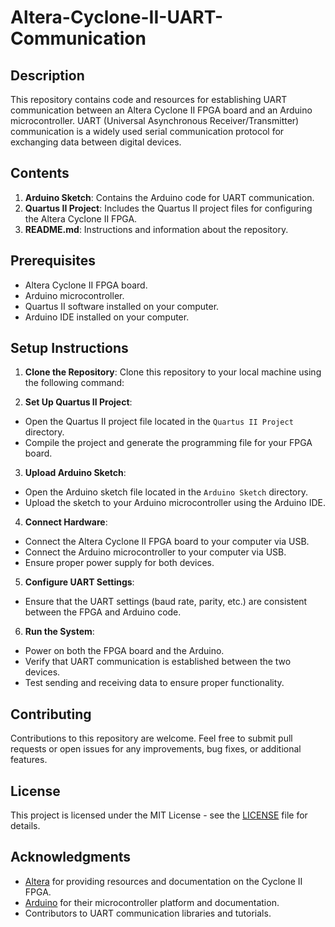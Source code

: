 # Altera-Cyclone-II-UART-Communication

## Description
This repository contains code and resources for establishing UART communication between an Altera Cyclone II FPGA board and an Arduino microcontroller. UART (Universal Asynchronous Receiver/Transmitter) communication is a widely used serial communication protocol for exchanging data between digital devices.

## Contents
1. **Arduino Sketch**: Contains the Arduino code for UART communication.
2. **Quartus II Project**: Includes the Quartus II project files for configuring the Altera Cyclone II FPGA.
3. **README.md**: Instructions and information about the repository.

## Prerequisites
- Altera Cyclone II FPGA board.
- Arduino microcontroller.
- Quartus II software installed on your computer.
- Arduino IDE installed on your computer.

## Setup Instructions
1. **Clone the Repository**: Clone this repository to your local machine using the following command:

2. **Set Up Quartus II Project**:
- Open the Quartus II project file located in the `Quartus II Project` directory.
- Compile the project and generate the programming file for your FPGA board.

3. **Upload Arduino Sketch**:
- Open the Arduino sketch file located in the `Arduino Sketch` directory.
- Upload the sketch to your Arduino microcontroller using the Arduino IDE.

4. **Connect Hardware**:
- Connect the Altera Cyclone II FPGA board to your computer via USB.
- Connect the Arduino microcontroller to your computer via USB.
- Ensure proper power supply for both devices.

5. **Configure UART Settings**:
- Ensure that the UART settings (baud rate, parity, etc.) are consistent between the FPGA and Arduino code.

6. **Run the System**:
- Power on both the FPGA board and the Arduino.
- Verify that UART communication is established between the two devices.
- Test sending and receiving data to ensure proper functionality.

## Contributing
Contributions to this repository are welcome. Feel free to submit pull requests or open issues for any improvements, bug fixes, or additional features.

## License
This project is licensed under the MIT License - see the [LICENSE](LICENSE) file for details.

## Acknowledgments
- [Altera](https://www.intel.com/content/www/us/en/products/programmable/fpga/cyclone-series.html) for providing resources and documentation on the Cyclone II FPGA.
- [Arduino](https://www.arduino.cc/) for their microcontroller platform and documentation.
- Contributors to UART communication libraries and tutorials.

